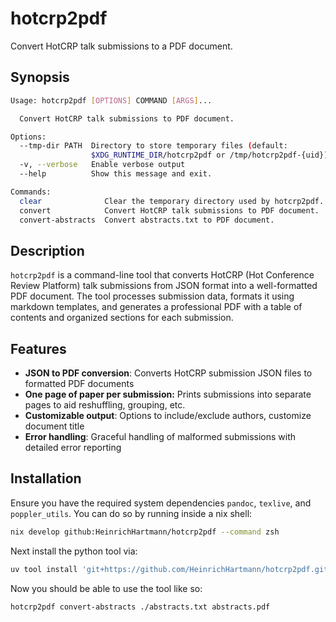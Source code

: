 # hotcrp2pdf

Convert HotCRP talk submissions to a PDF document.

## Synopsis

```bash
Usage: hotcrp2pdf [OPTIONS] COMMAND [ARGS]...

  Convert HotCRP talk submissions to PDF document.

Options:
  --tmp-dir PATH  Directory to store temporary files (default:
                  $XDG_RUNTIME_DIR/hotcrp2pdf or /tmp/hotcrp2pdf-{uid})
  -v, --verbose   Enable verbose output
  --help          Show this message and exit.

Commands:
  clear              Clear the temporary directory used by hotcrp2pdf.
  convert            Convert HotCRP talk submissions to PDF document.
  convert-abstracts  Convert abstracts.txt to PDF document.
```

## Description

`hotcrp2pdf` is a command-line tool that converts HotCRP (Hot Conference Review Platform) talk submissions from JSON format into a well-formatted PDF document. The tool processes submission data, formats it using markdown templates, and generates a professional PDF with a table of contents and organized sections for each submission.

## Features

- **JSON to PDF conversion**: Converts HotCRP submission JSON files to formatted PDF documents
- **One page of paper per submission:** Prints submissions into separate pages to aid reshuffling, grouping, etc.
- **Customizable output**: Options to include/exclude authors, customize document title
- **Error handling**: Graceful handling of malformed submissions with detailed error reporting

## Installation

Ensure you have the required system dependencies `pandoc`, `texlive`, and `poppler_utils`.
You can do so by running inside a nix shell:

```bash
nix develop github:HeinrichHartmann/hotcrp2pdf --command zsh
```

Next install the python tool via:

```bash
uv tool install 'git+https://github.com/HeinrichHartmann/hotcrp2pdf.git'
```

Now you should be able to use the tool like so:

```
hotcrp2pdf convert-abstracts ./abstracts.txt abstracts.pdf
```
